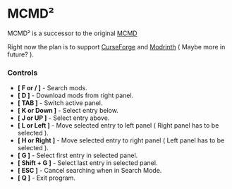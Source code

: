 # MCMD²

MCMD² is a successor to the original [MCMD](https://github.com/OwczarekGit/MCMD)

Right now the plan is to support
[CurseForge](https://www.curseforge.com/minecraft/mc-mods) and 
[Modrinth](https://modrinth.com/mods) ( Maybe more in future? ).

### Controls
* **[ F or / ]** - Search mods.
* **[ D ]** - Download mods from right panel.
* **[ TAB ]** - Switch active panel.
* **[ K or Down ]** - Select entry below.
* **[ J or UP ]** - Select entry above.
* **[ L or Left ]** - Move selected entry to left panel ( Right panel has to be selected ).
* **[ H or Right ]** - Move selected entry to right panel ( Left panel has to be selected ).
* **[ G ]** - Select first entry in selected panel.
* **[ Shift + G ]** - Select last entry in selected panel.
* **[ ESC ]** - Cancel searching when in Search Mode.
* **[ Q ]** - Exit program.
